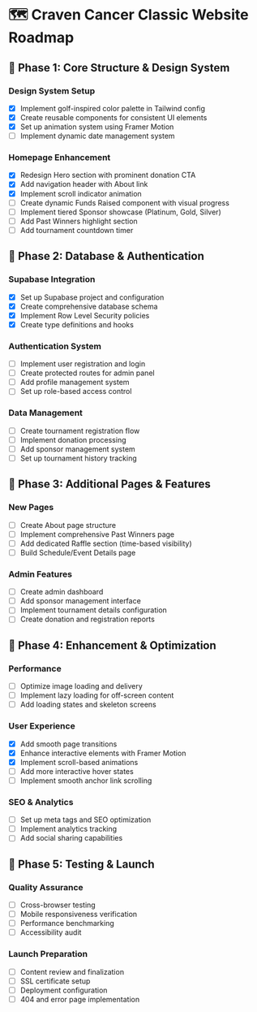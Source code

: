 # 🗺️ Craven Cancer Classic Website Roadmap

## 🎯 Phase 1: Core Structure & Design System

### Design System Setup
- [x] Implement golf-inspired color palette in Tailwind config
- [x] Create reusable components for consistent UI elements
- [x] Set up animation system using Framer Motion
- [ ] Implement dynamic date management system

### Homepage Enhancement
- [x] Redesign Hero section with prominent donation CTA
- [x] Add navigation header with About link
- [x] Implement scroll indicator animation
- [ ] Create dynamic Funds Raised component with visual progress
- [ ] Implement tiered Sponsor showcase (Platinum, Gold, Silver)
- [ ] Add Past Winners highlight section
- [ ] Add tournament countdown timer

## 🎯 Phase 2: Database & Authentication

### Supabase Integration
- [x] Set up Supabase project and configuration
- [x] Create comprehensive database schema
- [x] Implement Row Level Security policies
- [x] Create type definitions and hooks

### Authentication System
- [ ] Implement user registration and login
- [ ] Create protected routes for admin panel
- [ ] Add profile management system
- [ ] Set up role-based access control

### Data Management
- [ ] Create tournament registration flow
- [ ] Implement donation processing
- [ ] Add sponsor management system
- [ ] Set up tournament history tracking

## 🎯 Phase 3: Additional Pages & Features

### New Pages
- [ ] Create About page structure
- [ ] Implement comprehensive Past Winners page
- [ ] Add dedicated Raffle section (time-based visibility)
- [ ] Build Schedule/Event Details page

### Admin Features
- [ ] Create admin dashboard
- [ ] Add sponsor management interface
- [ ] Implement tournament details configuration
- [ ] Create donation and registration reports

## 🎯 Phase 4: Enhancement & Optimization

### Performance
- [ ] Optimize image loading and delivery
- [ ] Implement lazy loading for off-screen content
- [ ] Add loading states and skeleton screens

### User Experience
- [x] Add smooth page transitions
- [x] Enhance interactive elements with Framer Motion
- [x] Implement scroll-based animations
- [ ] Add more interactive hover states
- [ ] Implement smooth anchor link scrolling

### SEO & Analytics
- [ ] Set up meta tags and SEO optimization
- [ ] Implement analytics tracking
- [ ] Add social sharing capabilities

## 🎯 Phase 5: Testing & Launch

### Quality Assurance
- [ ] Cross-browser testing
- [ ] Mobile responsiveness verification
- [ ] Performance benchmarking
- [ ] Accessibility audit

### Launch Preparation
- [ ] Content review and finalization
- [ ] SSL certificate setup
- [ ] Deployment configuration
- [ ] 404 and error page implementation
